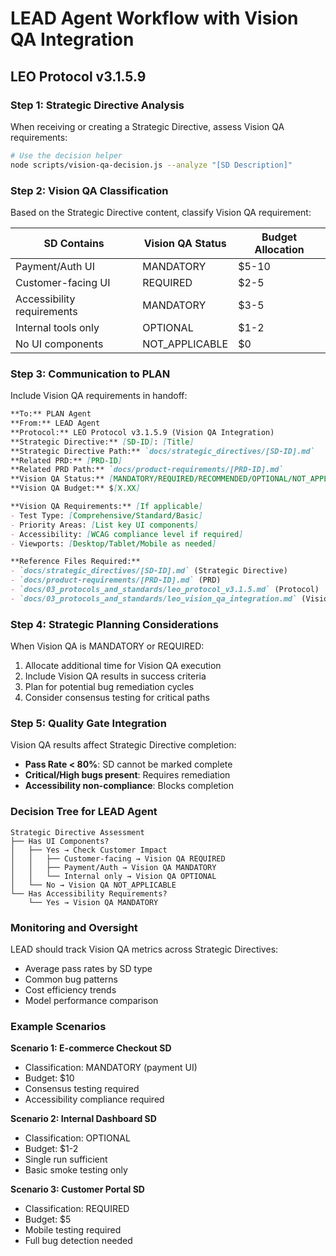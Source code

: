 # LEAD Agent Workflow with Vision QA Integration
## LEO Protocol v3.1.5.9

### Step 1: Strategic Directive Analysis

When receiving or creating a Strategic Directive, assess Vision QA requirements:

```bash
# Use the decision helper
node scripts/vision-qa-decision.js --analyze "[SD Description]"
```

### Step 2: Vision QA Classification

Based on the Strategic Directive content, classify Vision QA requirement:

| **SD Contains**              | **Vision QA Status** | **Budget Allocation** |
|------------------------------|---------------------|----------------------|
| Payment/Auth UI              | MANDATORY           | $5-10                |
| Customer-facing UI           | REQUIRED            | $2-5                 |
| Accessibility requirements   | MANDATORY           | $3-5                 |
| Internal tools only          | OPTIONAL            | $1-2                 |
| No UI components             | NOT_APPLICABLE      | $0                   |

### Step 3: Communication to PLAN

Include Vision QA requirements in handoff:

```markdown
**To:** PLAN Agent
**From:** LEAD Agent
**Protocol:** LEO Protocol v3.1.5.9 (Vision QA Integration)
**Strategic Directive:** [SD-ID]: [Title]
**Strategic Directive Path:** `docs/strategic_directives/[SD-ID].md`
**Related PRD:** [PRD-ID]
**Related PRD Path:** `docs/product-requirements/[PRD-ID].md`
**Vision QA Status:** [MANDATORY/REQUIRED/RECOMMENDED/OPTIONAL/NOT_APPLICABLE]
**Vision QA Budget:** $[X.XX]

**Vision QA Requirements:** [If applicable]
- Test Type: [Comprehensive/Standard/Basic]
- Priority Areas: [List key UI components]
- Accessibility: [WCAG compliance level if required]
- Viewports: [Desktop/Tablet/Mobile as needed]

**Reference Files Required:**
- `docs/strategic_directives/[SD-ID].md` (Strategic Directive)
- `docs/product-requirements/[PRD-ID].md` (PRD)
- `docs/03_protocols_and_standards/leo_protocol_v3.1.5.md` (Protocol)
- `docs/03_protocols_and_standards/leo_vision_qa_integration.md` (Vision QA Guidelines)
```

### Step 4: Strategic Planning Considerations

When Vision QA is MANDATORY or REQUIRED:
1. Allocate additional time for Vision QA execution
2. Include Vision QA results in success criteria
3. Plan for potential bug remediation cycles
4. Consider consensus testing for critical paths

### Step 5: Quality Gate Integration

Vision QA results affect Strategic Directive completion:
- **Pass Rate < 80%**: SD cannot be marked complete
- **Critical/High bugs present**: Requires remediation
- **Accessibility non-compliance**: Blocks completion

### Decision Tree for LEAD Agent

```
Strategic Directive Assessment
├── Has UI Components?
│   ├── Yes → Check Customer Impact
│   │   ├── Customer-facing → Vision QA REQUIRED
│   │   ├── Payment/Auth → Vision QA MANDATORY
│   │   └── Internal only → Vision QA OPTIONAL
│   └── No → Vision QA NOT_APPLICABLE
└── Has Accessibility Requirements?
    └── Yes → Vision QA MANDATORY
```

### Monitoring and Oversight

LEAD should track Vision QA metrics across Strategic Directives:
- Average pass rates by SD type
- Common bug patterns
- Cost efficiency trends
- Model performance comparison

### Example Scenarios

**Scenario 1: E-commerce Checkout SD**
- Classification: MANDATORY (payment UI)
- Budget: $10
- Consensus testing required
- Accessibility compliance required

**Scenario 2: Internal Dashboard SD**
- Classification: OPTIONAL
- Budget: $1-2
- Single run sufficient
- Basic smoke testing only

**Scenario 3: Customer Portal SD**
- Classification: REQUIRED
- Budget: $5
- Mobile testing required
- Full bug detection needed